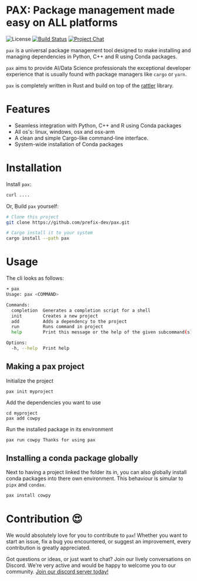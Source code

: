 # PAX: Package management made easy on ALL platforms
![License][license-badge]
[![Build Status][build-badge]][build]
[![Project Chat][chat-badge]][chat-url]

[license-badge]: https://img.shields.io/badge/license-BSD--3--Clause-blue?style=flat-square
[build-badge]: https://img.shields.io/github/actions/workflow/status/prefix-dev/pax/rust.yml?style=flat-square&branch=main
[build]: https://github.com/prefix-dev/pax/actions/
[chat-badge]: https://img.shields.io/discord/1082332781146800168.svg?label=&logo=discord&logoColor=ffffff&color=7389D8&labelColor=6A7EC2&style=flat-square
[chat-url]: https://discord.gg/kKV8ZxyzY4

`pax` is a universal package management tool designed to make installing and managing dependencies in Python, C++ and R using Conda packages.

`pax` aims to provide AI/Data Science professionals the exceptional developer experience that is usually found with package managers like `cargo` or `yarn`.

`pax` is completely written in Rust and build on top of the [rattler](https://github.com/mamba-org/rattler) library.

# Features

- Seamless integration with Python, C++ and R using Conda packages
- All os's: linux, windows, osx and osx-arm
- A clean and simple Cargo-like command-line interface.
- System-wide installation of Conda packages

# Installation
Install `pax`:
```bash
curl ....
```

Or, Build `pax` yourself:
```bash
# Clone this project
git clone https://github.com/prefix-dev/pax.git

# Cargo install it to your system
cargo install --path pax
```

# Usage
The cli looks as follows:
```bash
➜ pax
Usage: pax <COMMAND>

Commands:
  completion  Generates a completion script for a shell
  init        Creates a new project
  add         Adds a dependency to the project
  run         Runs command in project
  help        Print this message or the help of the given subcommand(s)

Options:
  -h, --help  Print help

```
## Making a pax project
Initialize the project
```
pax init myproject
```
Add the dependencies you want to use
```
cd myproject
pax add cowpy
```
Run the installed package in its environment
```bash
pax run cowpy Thanks for using pax
```

## Installing a conda package globally
Next to having a project linked the folder its in, you can also globally install conda packages into there own environment.
This behaviour is simular to `pipx` and `condax`.
```bash
pax install cowpy
```

# Contribution 😍
We would absolutely love for you to contribute to `pax`! 
Whether you want to start an issue, fix a bug you encountered, or suggest an improvement, every contribution is greatly appreciated.

Got questions or ideas, or just want to chat? Join our lively conversations on Discord. 
We're very active and would be happy to welcome you to our community. [Join our discord server today!][chat-url]